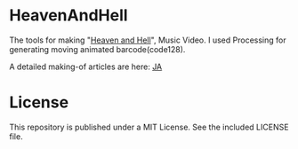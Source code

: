 # HeavenAndHell
The tools for making "[Heaven and Hell](https://www.youtube.com/watch?v=cGSNaQ8EoS0)", Music Video.
I used Processing for generating moving animated barcode(code128).

A detailed making-of articles are here: [JA](https://note.com/yuu__/n/ncf041e68befc#vBDe6)

# License
This repository is published under a MIT License. See the included LICENSE file.
